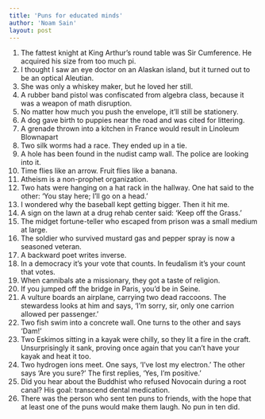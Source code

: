 ```yaml
---
title: 'Puns for educated minds'
author: 'Noam Sain'
layout: post
---
```


1. The fattest knight at King Arthur’s round table was Sir Cumference. He acquired his size from too much pi.
2. I thought I saw an eye doctor on an Alaskan island, but it turned out to be an optical Aleutian.
3. She was only a whiskey maker, but he loved her still.
4. A rubber band pistol was confiscated from algebra class, because it was a weapon of math disruption.
5. No matter how much you push the envelope, it’ll still be stationery.
6. A dog gave birth to puppies near the road and was cited for littering.
7. A grenade thrown into a kitchen in France would result in Linoleum Blownapart
8. Two silk worms had a race. They ended up in a tie.
9. A hole has been found in the nudist camp wall. The police are looking into it.
10. Time flies like an arrow. Fruit flies like a banana.
11. Atheism is a non-prophet organization.
12. Two hats were hanging on a hat rack in the hallway. One hat said to the other: ‘You stay here; I’ll go on a head.’
13. I wondered why the baseball kept getting bigger. Then it hit me.
14. A sign on the lawn at a drug rehab center said: ‘Keep off the Grass.’
15. The midget fortune-teller who escaped from prison was a small medium at large.
16. The soldier who survived mustard gas and pepper spray is now a seasoned veteran.
17. A backward poet writes inverse.
18. In a democracy it’s your vote that counts. In feudalism it’s your count that votes.
19. When cannibals ate a missionary, they got a taste of religion.
20. If you jumped off the bridge in Paris, you’d be in Seine.
21. A vulture boards an airplane, carrying two dead raccoons. The stewardess looks at him and says, ‘I’m sorry, sir, only one carrion allowed per passenger.’
22. Two fish swim into a concrete wall. One turns to the other and says ‘Dam!’
23. Two Eskimos sitting in a kayak were chilly, so they lit a fire in the craft. Unsurprisingly it sank, proving once again that you can’t have your kayak and heat it too.
24. Two hydrogen ions meet. One says, ‘I’ve lost my electron.’ The other says ‘Are you sure?’ The first replies, ‘Yes, I’m positive.’
25. Did you hear about the Buddhist who refused Novocain during a root canal? His goal: transcend dental medication.
26. There was the person who sent ten puns to friends, with the hope that at least one of the puns would make them laugh. No pun in ten did.
